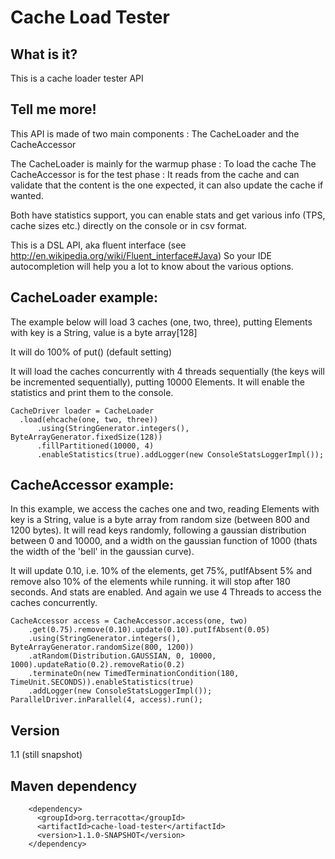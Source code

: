 Cache Load Tester
=================

What is it?
-----------
This is a cache loader tester API

Tell me more!
-------------
This API is made of two main components : The CacheLoader and the CacheAccessor

The CacheLoader is mainly for the warmup phase : To load the cache
The CacheAccessor is for the test phase : It reads from the cache and can validate that the content is the one expected, it can also update the cache if wanted.

Both have statistics support, you can enable stats and get various info (TPS, cache sizes etc.) directly on the console or in csv format.

This is a DSL API, aka fluent interface (see http://en.wikipedia.org/wiki/Fluent_interface#Java)
So your IDE autocompletion will help you a lot to know about the various options.

CacheLoader example:
--------------------
The example below will load 3 caches (one, two, three), putting Elements with key is a String, value is a byte array[128]

It will do 100% of put() (default setting)

It will load the caches concurrently with 4 threads sequentially (the keys will be incremented sequentially), putting 10000 Elements.
It will enable the statistics and print them to the console.
```
CacheDriver loader = CacheLoader
  .load(ehcache(one, two, three))
      .using(StringGenerator.integers(), ByteArrayGenerator.fixedSize(128))
      .fillPartitioned(10000, 4)
      .enableStatistics(true).addLogger(new ConsoleStatsLoggerImpl());
```
  
CacheAccessor example:
----------------------
In this example, we access the caches one and two, reading Elements with key is a String, value is a byte array from random size (between 800 and 1200 bytes).
It will read keys randomly, following a gaussian distribution between 0 and 10000, and a width on the gaussian function of 1000 (thats the width of the 'bell' in the gaussian curve).

It will update 0.10, i.e. 10% of the elements, get 75%, putIfAbsent 5% and remove also 10% of the elements while running.
it will stop after 180 seconds.
And stats are enabled. And again we use 4 Threads to access the caches concurrently.

```
CacheAccessor access = CacheAccessor.access(one, two)
    .get(0.75).remove(0.10).update(0.10).putIfAbsent(0.05)
    .using(StringGenerator.integers(), ByteArrayGenerator.randomSize(800, 1200))
    .atRandom(Distribution.GAUSSIAN, 0, 10000, 1000).updateRatio(0.2).removeRatio(0.2)
    .terminateOn(new TimedTerminationCondition(180, TimeUnit.SECONDS)).enableStatistics(true)
    .addLogger(new ConsoleStatsLoggerImpl());
ParallelDriver.inParallel(4, access).run();
```

Version
----
1.1 (still snapshot)

Maven dependency
----------------

```
    <dependency>
      <groupId>org.terracotta</groupId>
      <artifactId>cache-load-tester</artifactId>
      <version>1.1.0-SNAPSHOT</version>
    </dependency>
```
